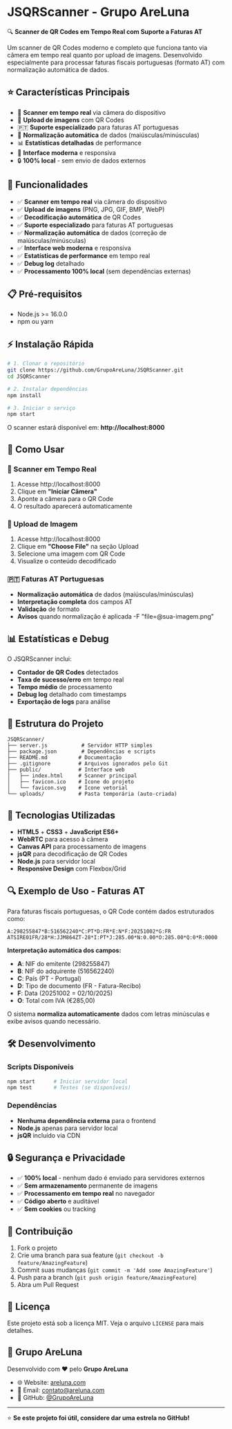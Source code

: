 # JSQRScanner - Grupo AreLuna

🔍 **Scanner de QR Codes em Tempo Real com Suporte a Faturas AT**

Um scanner de QR Codes moderno e completo que funciona tanto via câmera em tempo real quanto por upload de imagens. Desenvolvido especialmente para processar faturas fiscais portuguesas (formato AT) com normalização automática de dados.

## ⭐ Características Principais

- 📱 **Scanner em tempo real** via câmera do dispositivo
- 📁 **Upload de imagens** com QR Codes
- 🇵🇹 **Suporte especializado** para faturas AT portuguesas
- 🔄 **Normalização automática** de dados (maiúsculas/minúsculas)
- 📊 **Estatísticas detalhadas** de performance
- 🎯 **Interface moderna** e responsiva
- 🔒 **100% local** - sem envio de dados externos

## 🚀 Funcionalidades

- ✅ **Scanner em tempo real** via câmera do dispositivo
- ✅ **Upload de imagens** (PNG, JPG, GIF, BMP, WebP)
- ✅ **Decodificação automática** de QR Codes
- ✅ **Suporte especializado** para faturas AT portuguesas
- ✅ **Normalização automática** de dados (correção de maiúsculas/minúsculas)
- ✅ **Interface web moderna** e responsiva
- ✅ **Estatísticas de performance** em tempo real
- ✅ **Debug log** detalhado
- ✅ **Processamento 100% local** (sem dependências externas)

## 📋 Pré-requisitos

- Node.js >= 16.0.0
- npm ou yarn

## ⚡ Instalação Rápida

```bash
# 1. Clonar o repositório
git clone https://github.com/GrupoAreLuna/JSQRScanner.git
cd JSQRScanner

# 2. Instalar dependências
npm install

# 3. Iniciar o serviço
npm start
```

O scanner estará disponível em: **http://localhost:8000**

## 🎯 Como Usar

### 📱 Scanner em Tempo Real
1. Acesse http://localhost:8000
2. Clique em **"Iniciar Câmera"**
3. Aponte a câmera para o QR Code
4. O resultado aparecerá automaticamente

### 📁 Upload de Imagem
1. Acesse http://localhost:8000
2. Clique em **"Choose File"** na seção Upload
3. Selecione uma imagem com QR Code
4. Visualize o conteúdo decodificado

### 🇵🇹 Faturas AT Portuguesas
- **Normalização automática** de dados (maiúsculas/minúsculas)
- **Interpretação completa** dos campos AT
- **Validação** de formato
- **Avisos** quando normalização é aplicada
  -F "file=@sua-imagem.png"
## 📊 Estatísticas e Debug

O JSQRScanner inclui:
- **Contador de QR Codes** detectados
- **Taxa de sucesso/erro** em tempo real
- **Tempo médio** de processamento
- **Debug log** detalhado com timestamps
- **Exportação de logs** para análise

## 📁 Estrutura do Projeto

```
JSQRScanner/
├── server.js           # Servidor HTTP simples
├── package.json        # Dependências e scripts
├── README.md          # Documentação
├── .gitignore         # Arquivos ignorados pelo Git
├── public/            # Interface web
│   ├── index.html     # Scanner principal
│   ├── favicon.ico    # Ícone do projeto
│   └── favicon.svg    # Ícone vetorial
└── uploads/           # Pasta temporária (auto-criada)
```

## 🔧 Tecnologias Utilizadas

- **HTML5** + **CSS3** + **JavaScript ES6+**
- **WebRTC** para acesso à câmera
- **Canvas API** para processamento de imagens
- **jsQR** para decodificação de QR Codes
- **Node.js** para servidor local
- **Responsive Design** com Flexbox/Grid

## 🔍 Exemplo de Uso - Faturas AT

Para faturas fiscais portuguesas, o QR Code contém dados estruturados como:

```
A:298255847*B:516562240*C:PT*D:FR*E:N*F:20251002*G:FR ATSIRE01FR/28*H:JJM864ZT-28*I:PT*J:285.00*N:0.00*O:285.00*Q:0*R:0000
```

**Interpretação automática dos campos:**
- **A**: NIF do emitente (298255847)
- **B**: NIF do adquirente (516562240)
- **C**: País (PT - Portugal)
- **D**: Tipo de documento (FR - Fatura-Recibo)
- **F**: Data (20251002 = 02/10/2025)
- **O**: Total com IVA (€285,00)

O sistema **normaliza automaticamente** dados com letras minúsculas e exibe avisos quando necessário.

## 🛠️ Desenvolvimento

### Scripts Disponíveis

```bash
npm start      # Iniciar servidor local
npm test       # Testes (se disponíveis)
```

### Dependências

- **Nenhuma dependência externa** para o frontend
- **Node.js** apenas para servidor local
- **jsQR** incluído via CDN

## 🔒 Segurança e Privacidade

- ✅ **100% local** - nenhum dado é enviado para servidores externos
- ✅ **Sem armazenamento** permanente de imagens
- ✅ **Processamento em tempo real** no navegador
- ✅ **Código aberto** e auditável
- ✅ **Sem cookies** ou tracking

## 🤝 Contribuição

1. Fork o projeto
2. Crie uma branch para sua feature (`git checkout -b feature/AmazingFeature`)
3. Commit suas mudanças (`git commit -m 'Add some AmazingFeature'`)
4. Push para a branch (`git push origin feature/AmazingFeature`)
5. Abra um Pull Request

## 📄 Licença

Este projeto está sob a licença MIT. Veja o arquivo `LICENSE` para mais detalhes.

## 👥 Grupo AreLuna

Desenvolvido com ❤️ pelo **Grupo AreLuna**

- 🌐 Website: [areluna.com](https://areluna.com)
- 📧 Email: contato@areluna.com
- 🐙 GitHub: [@GrupoAreLuna](https://github.com/GrupoAreLuna)

---

⭐ **Se este projeto foi útil, considere dar uma estrela no GitHub!**